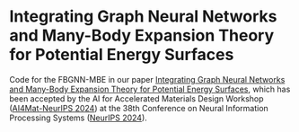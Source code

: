 # Integrating Graph Neural Networks and Many-Body Expansion Theory for Potential Energy Surfaces

Code for the FBGNN-MBE in our paper [Integrating Graph Neural Networks and Many-Body Expansion Theory for Potential Energy Surfaces](https://arxiv.org/abs/2411.01578), which has been accepted by the AI for Accelerated Materials Design Workshop ([AI4Mat-NeurIPS 2024](https://sites.google.com/view/ai4mat)) at the 38th Conference on Neural Information Processing Systems ([NeurIPS 2024](https://neurips.cc/Conferences/2024)).
